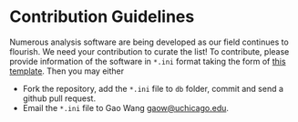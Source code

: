 # Contribution Guidelines
Numerous analysis software are being developed as our field continues to flourish. We need your contribution to curate the list!
To contribute, please provide information of the software in `*.ini` format taking the form of [this template](https://github.com/gaow/genetic-analysis-software/blob/master/db/template.ini). Then you may either
* Fork the repository, add the `*.ini` file to `db` folder, commit and send a github pull request.
* Email the `*.ini` file to Gao Wang <gaow@uchicago.edu>.